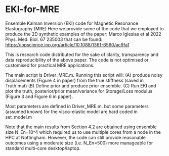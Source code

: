# EKI-for-MRE
Ensemble Kalman Inversion (EKI) code for Magnetic Resonance Elastography (MRE)
Here we provide some of the code that we employed to produce the 
2D synthetic examples of the paper:
Marco Iglesias et al 2022 Phys. Med. Biol. 67 235003
that can be found:
https://iopscience.iop.org/article/10.1088/1361-6560/ac9fa1

This is research code distributed for the sake of clarity, transparency and 
data reproducibility of the above paper. The code is not optimised or 
customised for practical MRE applications. 

The main script is Driver_MRE.m. Running this script will:
(A) produce noisy displacements (Figure 4 in paper) from the true stiffness (saved in Truth.mat)
(B) Define prior and produce prior ensemble.
(C) Run EKI and plot the truth, posterior/prior mean/variance for Storage/Loss modulus (Figure 3 and Figure 6 in paper).

Most parameters are defined in Driver_MRE.m. but some parameters (assumed known) for the visco-elastic model are hard coded in set_model.m

Note that the main results from Section 4.2 are obtained using ensemble size N_En=10^4 which required us to use multiple cores from a node in the HPC at Nottingham. However, the code can still provide reasonable outcomes using a moderate size (i.e. N_En=500) more manageable for standard multi-core desktop/laptop.
